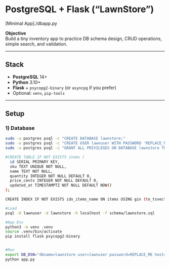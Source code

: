 # PostgreSQL + Flask (“LawnStore”)

[Minimal App]./dbapp.py


**Objective**  
Build a tiny inventory app to practice DB schema design, CRUD operations, simple search, and validation.

---

## Stack
- **PostgreSQL** 14+
- **Python** 3.10+
- **Flask** + `psycopg2-binary` (or `asyncpg` if you prefer)
- Optional: `venv`, `pip-tools`

---

## Setup

### 1) Database
```bash
sudo -u postgres psql -c "CREATE DATABASE lawnstore;"
sudo -u postgres psql -c "CREATE USER lawnuser WITH PASSWORD 'REPLACE_ME';"
sudo -u postgres psql -c "GRANT ALL PRIVILEGES ON DATABASE lawnstore TO lawnuser;"

#CREATE TABLE IF NOT EXISTS items (
  id SERIAL PRIMARY KEY,
  sku TEXT UNIQUE NOT NULL,
  name TEXT NOT NULL,
  quantity INTEGER NOT NULL DEFAULT 0,
  price_cents INTEGER NOT NULL DEFAULT 0,
  updated_at TIMESTAMPTZ NOT NULL DEFAULT NOW()
);

CREATE INDEX IF NOT EXISTS idx_items_name ON items USING gin (to_tsvector('english', name));

#Load
psql -U lawnuser -d lawnstore -h localhost -f schema/lawnstore.sql

#App Env
python3 -m venv .venv
source .venv/bin/activate
pip install flask psycopg2-binary


#Run
export DB_DSN="dbname=lawnstore user=lawnuser password=REPLACE_ME host=127.0.0.1"
python app.py
